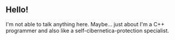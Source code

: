 ## Hello!

I'm not able to talk anything here. Maybe... just about I'm a C++ programmer and also like a self-cibernetica-protection specialist.
